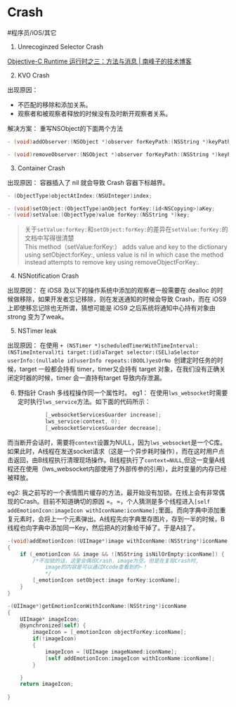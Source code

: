 # Crash
#程序员/iOS/其它

1. Unrecoginzed Selector Crash

[Objective-C Runtime 运行时之三：方法与消息 | 南峰子的技术博客](https://southpeak.github.io/2014/11/03/objective-c-runtime-3/)


2. KVO Crash

出现原因：
* 不匹配的移除和添加关系。
* 观察者和被观察者释放的时候没有及时断开观察者关系。

解决方案：
重写NSObject的下面两个方法
```Objective-C
- (void)addObserver:(NSObject *)observer forKeyPath:(NSString *)keyPath options:(NSKeyValueObservingOptions)options context:(void *)context;

- (void)removeObserver:(NSObject *)observer forKeyPath:(NSString *)keyPath;

```

3. Container Crash

出现原因：
容器插入了 nil 就会导致 Crash
容器下标越界。

```Objective-C
- (ObjectType)objectAtIndex:(NSUInteger)index;

- (void)setObject:(ObjectType)anObject forKey:(id<NSCopying>)aKey;
- (void)setValue:(ObjectType)value forKey:(NSString *)key;
```

> 关于`setValue:forKey:`和`setObject:forKey:`的差异在`setValue:forKey:`的文档中写得很清楚  
> This method（setValue:forKey:） adds value and key to the dictionary using setObject:forKey:, unless value is nil in which case the method instead attempts to remove key using removeObjectForKey:.  



4. NSNotification Crash

出现原因：
在 iOS8 及以下的操作系统中添加的观察者一般需要在 dealloc 的时候做移除，如果开发者忘记移除，则在发送通知的时候会导致 Crash，而在 iOS9 上即使移忘记除也无所谓，猜想可能是 iOS9 之后系统将通知中心持有对象由 strong 变为了weak。

5. NSTimer leak

出现原因：
在使用 `+ (NSTimer *)scheduledTimerWithTimeInterval:(NSTimeInterval)ti target:(id)aTarget selector:(SEL)aSelector userInfo:(nullable id)userInfo repeats:(BOOL)yesOrNo `创建定时任务的时候，target 一般都会持有 timer，timer又会持有 target 对象，在我们没有正确关闭定时器的时候，timer 会一直持有target 导致内存泄漏。


6. 野指针 Crash
多线程操作同一个属性时。
eg1：
在使用`lws_websocket`时需要定时执行`lws_service`方法。如下面的代码所示：
```Objective-C
            [_websocketServicesGuarder increase];
            lws_service(context, 0);
            [_websocketServicesGuarder decrease];
```
而当断开会话时，需要将`context`设置为NULL，因为`lws_websocket`是一个C库。
如果此时，A线程在发送socket请求（这是一个异步耗时操作），而在这时用户点击返回，由B线程执行清理现场操作。B线程执行了`context=NULL`,但这一变量A线程还在使用（lws_websocket内部使用了外部传参的引用），此时变量的内存已经被释放。

eg2:
我之前写的一个表情图片缓存的方法，最开始没有加锁。在线上会有非常偶现的Crash。目前不知道确切的原因 =。=，个人猜测是多个线程进入`[self addEmotionIcon:imageIcon withIconName:iconName];`里面。而向字典中添加重复元素时，会将上一个元素弹出。A线程先向字典里存图片，存到一半的时候，B线程也向字典中添加同一Key，然后把A的对象给干掉了。于是A挂了。
```Objective-c
-(void)addEmotionIcon:(UIImage*)image withIconName:(NSString*)iconName
{
    if (_emotionIcon && image && ![NSString isNilOrEmpty:iconName]) {
        /*不加锁的话，这里会偶现Crash，image为空。但是在复现Crash时,
			image的内容是可以通过Xcode查看到的~！
			*/	
        [_emotionIcon setObject:image forKey:iconName];
    }
}

-(UIImage*)getEmotionIconWithIconName:(NSString*)iconName
{
    UIImage* imageIcon;
    @synchronized(self) {
        imageIcon = [_emotionIcon objectForKey:iconName];
        if(!imageIcon)
        {
            imageIcon = [UIImage imageNamed:iconName];
            [self addEmotionIcon:imageIcon withIconName:iconName];
        }

    }
    return imageIcon;
    
}

```









